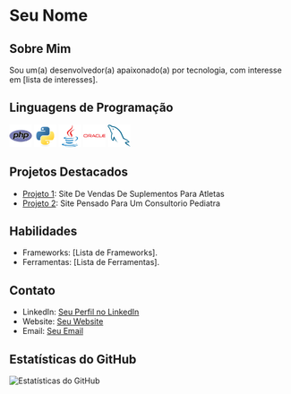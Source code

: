 # Seu Nome

## Sobre Mim
Sou um(a) desenvolvedor(a) apaixonado(a) por tecnologia, com interesse em [lista de interesses].

## Linguagens de Programação
<p align="left">
  <img src="https://raw.githubusercontent.com/devicons/devicon/master/icons/php/php-original.svg" alt="PHP" width="40" height="40"/>
  <img src="https://raw.githubusercontent.com/devicons/devicon/master/icons/python/python-original.svg" alt="Python" width="40" height="40"/>
  <img src="https://raw.githubusercontent.com/devicons/devicon/master/icons/java/java-original.svg" alt="Java" width="40" height="40"/>
  <img src="https://raw.githubusercontent.com/devicons/devicon/master/icons/oracle/oracle-original.svg" alt="Oracle" width="40" height="40"/>
  <img src="https://raw.githubusercontent.com/devicons/devicon/master/icons/mysql/mysql-original.svg" alt="MySQL" width="40" height="40"/>
  <!-- Adicione mais logos conforme necessário -->
</p>

## Projetos Destacados
- [Projeto 1](https://github.com/yZero19/ZooSups2): Site De Vendas De Suplementos Para Atletas
- [Projeto 2](https://github.com/yZero19/cuidar-bem): Site Pensado Para Um Consultorio Pediatra


## Habilidades
- Frameworks: [Lista de Frameworks].
- Ferramentas: [Lista de Ferramentas].

## Contato
- LinkedIn: [Seu Perfil no LinkedIn](link-para-o-linkedin)
- Website: [Seu Website](link-para-o-website)
- Email: [Seu Email](mailto:seuemail@example.com)

## Estatísticas do GitHub
![Estatísticas do GitHub](https://github-readme-stats.vercel.app/api?username=seuusername&show_icons=true&theme=radical)
